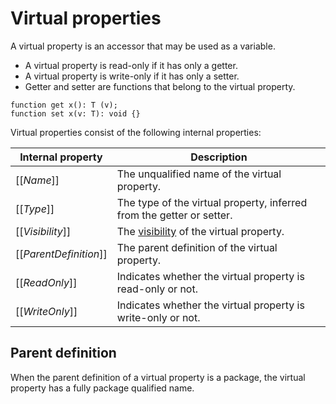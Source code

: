 # Virtual properties

A virtual property is an accessor that may be used as a variable.

* A virtual property is read-only if it has only a getter.
* A virtual property is write-only if it has only a setter.
* Getter and setter are functions that belong to the virtual property.

```
function get x(): T (v);
function set x(v: T): void {}
```

Virtual properties consist of the following internal properties:

| Internal property | Description |
| ----------------- | ----------- |
| \[\[*Name*\]\] | The unqualified name of the virtual property. |
| \[\[*Type*\]\] | The type of the virtual property, inferred from the getter or setter. |
| \[\[*Visibility*\]\] | The [visibility](visibility.md) of the virtual property. |
| \[\[*ParentDefinition*\]\] | The parent definition of the virtual property. |
| \[\[*ReadOnly*\]\] | Indicates whether the virtual property is read-only or not. |
| \[\[*WriteOnly*\]\] | Indicates whether the virtual property is write-only or not. |

## Parent definition

When the parent definition of a virtual property is a package, the virtual property has a fully package qualified name.
